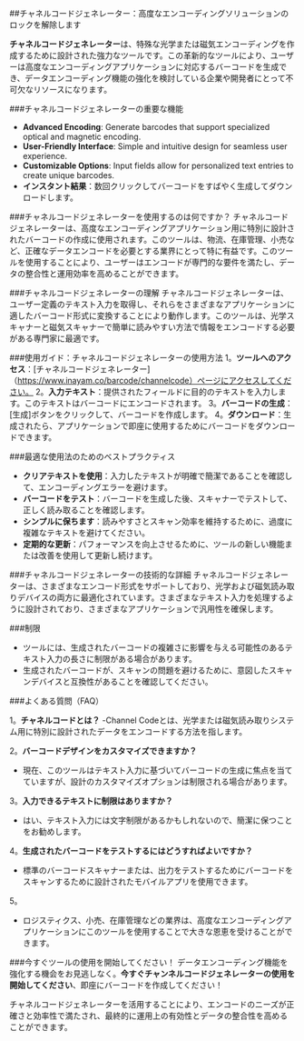 ##チャネルコードジェネレーター：高度なエンコーディングソリューションのロックを解除します

**チャネルコードジェネレーター**は、特殊な光学または磁気エンコーディングを作成するために設計された強力なツールです。この革新的なツールにより、ユーザーは高度なエンコーディングアプリケーションに対応するバーコードを生成でき、データエンコーディング機能の強化を検討している企業や開発者にとって不可欠なリソースになります。

###チャネルコードジェネレーターの重要な機能
- **Advanced Encoding**: Generate barcodes that support specialized optical and magnetic encoding.
- **User-Friendly Interface**: Simple and intuitive design for seamless user experience.
- **Customizable Options**: Input fields allow for personalized text entries to create unique barcodes.
-  **インスタント結果**：数回クリックしてバーコードをすばやく生成してダウンロードします。

###チャネルコードジェネレーターを使用するのは何ですか？
チャネルコードジェネレーターは、高度なエンコーディングアプリケーション用に特別に設計されたバーコードの作成に使用されます。このツールは、物流、在庫管理、小売など、正確なデータエンコードを必要とする業界にとって特に有益です。このツールを使用することにより、ユーザーはエンコードが専門的な要件を満たし、データの整合性と運用効率を高めることができます。

###チャネルコードジェネレーターの理解
チャネルコードジェネレーターは、ユーザー定義のテキスト入力を取得し、それらをさまざまなアプリケーションに適したバーコード形式に変換することにより動作します。このツールは、光学スキャナーと磁気スキャナーで簡単に読みやすい方法で情報をエンコードする必要がある専門家に最適です。

###使用ガイド：チャネルコードジェネレーターの使用方法
1。**ツールへのアクセス**：[チャネルコードジェネレーター]（https://www.inayam.co/barcode/channelcode）ページにアクセスしてください。
2。**入力テキスト**：提供されたフィールドに目的のテキストを入力します。このテキストはバーコードにエンコードされます。
3。**バーコードの生成**：[生成]ボタンをクリックして、バーコードを作成します。
4。**ダウンロード**：生成されたら、アプリケーションで即座に使用するためにバーコードをダウンロードできます。

###最適な使用法のためのベストプラクティス
-  **クリアテキストを使用**：入力したテキストが明確で簡潔であることを確認して、エンコーディングエラーを避けます。
-  **バーコードをテスト**：バーコードを生成した後、スキャナーでテストして、正しく読み取ることを確認します。
-  **シンプルに保ちます**：読みやすさとスキャン効率を維持するために、過度に複雑なテキストを避けてください。
-  **定期的な更新**：パフォーマンスを向上させるために、ツールの新しい機能または改善を使用して更新し続けます。

###チャネルコードジェネレーターの技術的な詳細
チャネルコードジェネレーターは、さまざまなエンコード形式をサポートしており、光学および磁気読み取りデバイスの両方に最適化されています。さまざまなテキスト入力を処理するように設計されており、さまざまなアプリケーションで汎用性を確保します。

###制限
- ツールには、生成されたバーコードの複雑さに影響を与える可能性のあるテキスト入力の長さに制限がある場合があります。
- 生成されたバーコードが、スキャンの問題を避けるために、意図したスキャンデバイスと互換性があることを確認してください。

###よくある質問（FAQ）

1。**チャネルコードとは？**
-Channel Codeとは、光学または磁気読み取りシステム用に特別に設計されたデータをエンコードする方法を指します。

2。**バーコードデザインをカスタマイズできますか？**
- 現在、このツールはテキスト入力に基づいてバーコードの生成に焦点を当てていますが、設計のカスタマイズオプションは制限される場合があります。

3。**入力できるテキストに制限はありますか？**
- はい、テキスト入力には文字制限があるかもしれないので、簡潔に保つことをお勧めします。

4。**生成されたバーコードをテストするにはどうすればよいですか？**
- 標準のバーコードスキャナーまたは、出力をテストするためにバーコードをスキャンするために設計されたモバイルアプリを使用できます。

5。
- ロジスティクス、小売、在庫管理などの業界は、高度なエンコーディングアプリケーションにこのツールを使用することで大きな恩恵を受けることができます。

###今すぐツールの使用を開始してください！
データエンコーディング機能を強化する機会をお見逃しなく。**今すぐチャンネルコードジェネレーターの使用を開始してください**、即座にバーコードを作成してください！

チャネルコードジェネレーターを活用することにより、エンコードのニーズが正確さと効率性で満たされ、最終的に運用上の有効性とデータの整合性を高めることができます。